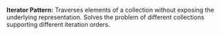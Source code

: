 **Iterator Pattern:** Traverses elements of a collection without exposing the underlying representation. Solves the problem of different collections supporting different iteration orders.